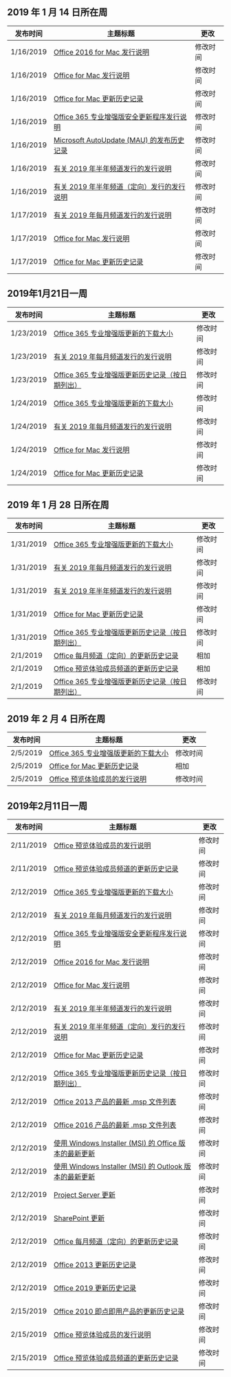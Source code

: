 <!-- This file is generated automatically each week. Changes made to this file will be overwritten.-->




## <a name="week-of-january-14-2019"></a>2019 年 1 月 14 日所在周


| 发布时间 |主题标题 | 更改 |
|------|------------|--------|
| 1/16/2019 | [Office 2016 for Mac 发行说明](/OfficeUpdates/release-notes-office-2016-mac) | 修改时间 |
| 1/16/2019 | [Office for Mac 发行说明](/OfficeUpdates/release-notes-office-for-mac) | 修改时间 |
| 1/16/2019 | [Office for Mac 更新历史记录](/OfficeUpdates/update-history-office-for-mac) | 修改时间 |
| 1/16/2019 | [Office 365 专业增强版安全更新程序发行说明](/OfficeUpdates/office365-proplus-security-updates) | 修改时间 |
| 1/16/2019 | [Microsoft AutoUpdate (MAU) 的发布历史记录](/OfficeUpdates/release-history-microsoft-autoupdate) | 修改时间 |
| 1/16/2019 | [有关 2019 年半年频道发行的发行说明](/OfficeUpdates/semi-annual-channel-2019) | 修改时间 |
| 1/16/2019 | [有关 2019 年半年频道（定向）发行的发行说明](/OfficeUpdates/semi-annual-channel-targeted-2019) | 修改时间 |
| 1/17/2019 | [有关 2019 年每月频道发行的发行说明](/OfficeUpdates/monthly-channel-2019) | 修改时间 |
| 1/17/2019 | [Office for Mac 发行说明](/OfficeUpdates/release-notes-office-for-mac) | 修改时间 |
| 1/17/2019 | [Office for Mac 更新历史记录](/OfficeUpdates/update-history-office-for-mac) | 修改时间 |


## <a name="week-of-january-21-2019"></a>2019年1月21日一周


| 发布时间 |主题标题 | 更改 |
|------|------------|--------|
| 1/23/2019 | [Office 365 专业增强版更新的下载大小](/OfficeUpdates/download-sizes-office365-proplus-updates) | 修改时间 |
| 1/23/2019 | [有关 2019 年每月频道发行的发行说明](/OfficeUpdates/monthly-channel-2019) | 修改时间 |
| 1/23/2019 | [Office 365 专业增强版更新历史记录（按日期列出）](/OfficeUpdates/update-history-office365-proplus-by-date) | 修改时间 |
| 1/24/2019 | [Office 365 专业增强版更新的下载大小](/OfficeUpdates/download-sizes-office365-proplus-updates) | 修改时间 |
| 1/24/2019 | [有关 2019 年每月频道发行的发行说明](/OfficeUpdates/monthly-channel-2019) | 修改时间 |
| 1/24/2019 | [Office for Mac 发行说明](/OfficeUpdates/release-notes-office-for-mac) | 修改时间 |
| 1/24/2019 | [Office for Mac 更新历史记录](/OfficeUpdates/update-history-office-for-mac) | 修改时间 |


## <a name="week-of-january-28-2019"></a>2019 年 1 月 28 日所在周


| 发布时间 |主题标题 | 更改 |
|------|------------|--------|
| 1/31/2019 | [Office 365 专业增强版更新的下载大小](/OfficeUpdates/download-sizes-office365-proplus-updates) | 修改时间 |
| 1/31/2019 | [有关 2019 年每月频道发行的发行说明](/OfficeUpdates/monthly-channel-2019) | 修改时间 |
| 1/31/2019 | [有关 2019 年半年频道发行的发行说明](/OfficeUpdates/semi-annual-channel-2019) | 修改时间 |
| 1/31/2019 | [Office for Mac 更新历史记录](/OfficeUpdates/update-history-office-for-mac) | 修改时间 |
| 1/31/2019 | [Office 365 专业增强版更新历史记录（按日期列出）](/OfficeUpdates/update-history-office365-proplus-by-date) | 修改时间 |
| 2/1/2019 | [Office 每月频道（定向）的更新历史记录](/OfficeUpdates/update-history-monthly-channel-targeted) | 相加 |
| 2/1/2019 | [Office 预览体验成员频道的更新历史记录](/OfficeUpdates/update-history-office-insider) | 相加 |
| 2/1/2019 | [Office 365 专业增强版更新历史记录（按日期列出）](/OfficeUpdates/update-history-office365-proplus-by-date) | 修改时间 |


## <a name="week-of-february-04-2019"></a>2019 年 2 月 4 日所在周


| 发布时间 |主题标题 | 更改 |
|------|------------|--------|
| 2/5/2019 | [Office 365 专业增强版更新的下载大小](/OfficeUpdates/download-sizes-office365-proplus-updates) | 修改时间 |
| 2/5/2019 | [Office for Mac 更新历史记录](/OfficeUpdates/release-notes-office-insider) | 相加 |
| 2/5/2019 | [Office 预览体验成员的发行说明](/OfficeUpdates/release-notes-office-insider) | 修改时间 |


## <a name="week-of-february-11-2019"></a>2019年2月11日一周


| 发布时间 |主题标题 | 更改 |
|------|------------|--------|
| 2/11/2019 | [Office 预览体验成员的发行说明](/OfficeUpdates/release-notes-office-insider) | 修改时间 |
| 2/11/2019 | [Office 预览体验成员频道的更新历史记录](/OfficeUpdates/update-history-office-insider) | 修改时间 |
| 2/12/2019 | [Office 365 专业增强版更新的下载大小](/OfficeUpdates/download-sizes-office365-proplus-updates) | 修改时间 |
| 2/12/2019 | [有关 2019 年每月频道发行的发行说明](/OfficeUpdates/monthly-channel-2019) | 修改时间 |
| 2/12/2019 | [Office 365 专业增强版安全更新程序发行说明](/OfficeUpdates/office365-proplus-security-updates) | 修改时间 |
| 2/12/2019 | [Office 2016 for Mac 发行说明](/OfficeUpdates/release-notes-office-2016-mac) | 修改时间 |
| 2/12/2019 | [Office for Mac 发行说明](/OfficeUpdates/release-notes-office-for-mac) | 修改时间 |
| 2/12/2019 | [有关 2019 年半年频道发行的发行说明](/OfficeUpdates/semi-annual-channel-2019) | 修改时间 |
| 2/12/2019 | [有关 2019 年半年频道（定向）发行的发行说明](/OfficeUpdates/semi-annual-channel-targeted-2019) | 修改时间 |
| 2/12/2019 | [Office for Mac 更新历史记录](/OfficeUpdates/update-history-office-for-mac) | 修改时间 |
| 2/12/2019 | [Office 365 专业增强版更新历史记录（按日期列出）](/OfficeUpdates/update-history-office365-proplus-by-date) | 修改时间 |
| 2/12/2019 | [Office 2013 产品的最新 .msp 文件列表](/OfficeUpdates/msp-files-office-2013) | 修改时间 |
| 2/12/2019 | [Office 2016 产品的最新 .msp 文件列表](/OfficeUpdates/msp-files-office-2016) | 修改时间 |
| 2/12/2019 | [使用 Windows Installer (MSI) 的 Office 版本的最新更新](/OfficeUpdates/office-updates-msi) | 修改时间 |
| 2/12/2019 | [使用 Windows Installer (MSI) 的 Outlook 版本的最新更新](/OfficeUpdates/outlook-updates-msi) | 修改时间 |
| 2/12/2019 | [Project Server 更新](/OfficeUpdates/project-server-updates) | 修改时间 |
| 2/12/2019 | [SharePoint 更新](/OfficeUpdates/sharepoint-updates) | 修改时间 |
| 2/12/2019 | [Office 每月频道（定向）的更新历史记录](/OfficeUpdates/update-history-monthly-channel-targeted) | 修改时间 |
| 2/12/2019 | [Office 2013 更新历史记录](/OfficeUpdates/update-history-office-2013) | 修改时间 |
| 2/12/2019 | [Office 2019 更新历史记录](/OfficeUpdates/update-history-office-2019) | 修改时间 |
| 2/15/2019 | [Office 2010 即点即用产品的更新历史记录](/OfficeUpdates/update-history-office-2010-click-to-run) | 修改时间 |
| 2/15/2019 | [Office 预览体验成员的发行说明](/OfficeUpdates/release-notes-office-insider) | 修改时间 |
| 2/15/2019 | [Office 预览体验成员频道的更新历史记录](/OfficeUpdates/update-history-office-insider) | 修改时间 |
